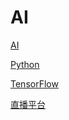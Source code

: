 # AI

[AI](https://github.com/hncgc/AI/blob/master/AI.md)  

[Python](https://github.com/hncgc/AI/tree/master/Python)

[TensorFlow](https://github.com/hncgc/AI/blob/master/TensorFlow.md)  

[直播平台](https://github.com/hncgc/AI/blob/master/%E7%9B%B4%E6%92%AD%E5%B9%B3%E5%8F%B0.md)  
